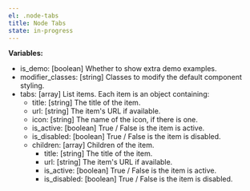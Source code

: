 ```yaml
---
el: .node-tabs
title: Node Tabs
state: in-progress
---
```


__Variables:__
* is_demo: [boolean] Whether to show extra demo examples.
* modifier_classes: [string] Classes to modify the default component styling.
* tabs: [array] List items. Each item is an object containing:
  * title: [string] The title of the item.
  * url: [string] The item's URL if available.
  * icon: [string] The name of the icon, if there is one.
  * is_active: [boolean] True / False is the item is active.
  * is_disabled: [boolean] True / False is the item is disabled.
  * children: [array] Children of the item.
  	* title: [string] The title of the item.
  	* url: [string] The item's URL if available.
  	* is_active: [boolean] True / False is the item is active.
    * is_disabled: [boolean] True / False is the item is disabled.